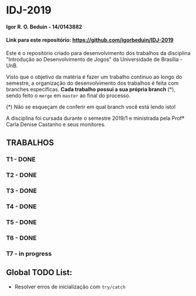# IDJ-2019
#### Igor R. O. Beduin - 14/0143882
#### Link para este repositório: https://github.com/igorbeduin/IDJ-2019
Este é o repositório criado para desenvolvimento dos trabalhos da disciplina "Introdução ao Desenvolvimento de Jogos" da Universidade de Brasília - UnB.

Visto que o objetivo da matéria é fazer um trabalho contínuo ao longo do semestre, a organização do desenvolvimento dos trabalhos é feita com branches específicas. **Cada trabalho possui a sua própria branch** (*), sendo feito o `merge` em *`master`* ao final do processo.

(*) Não se esqueçam de conferir em qual branch você está lendo isto!

A disciplina foi cursada durante o semestre 2019/1 e ministrada pela Profª Carla Denise Castanho e seus monitores.

## TRABALHOS
### T1 - DONE
### T2 - DONE
### T3 - DONE
### T4 - DONE
### T5 - DONE
### T6 - DONE
### T7 - in progress

## Global TODO List:
* Resolver erros de inicialização com `try/catch`
